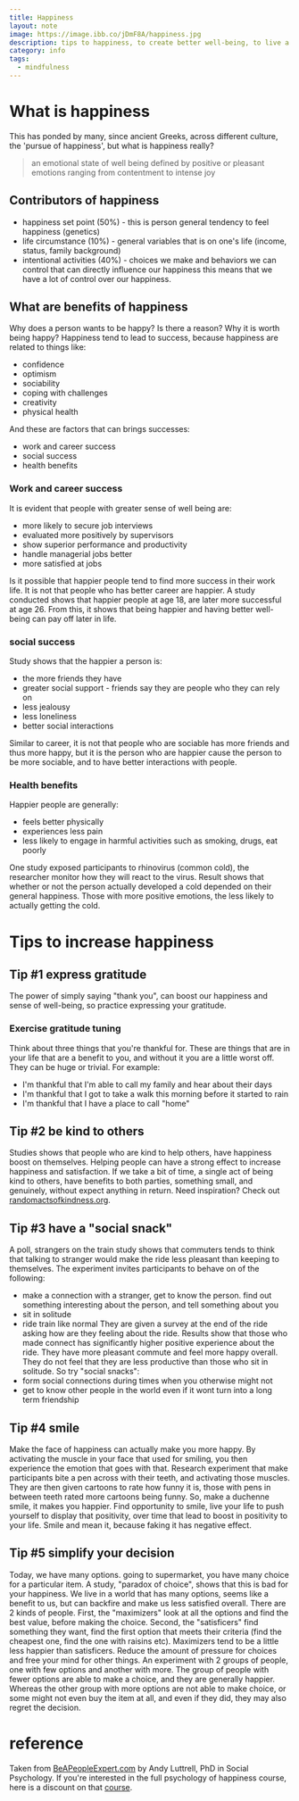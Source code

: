 ```yaml
---
title: Happiness
layout: note
image: https://image.ibb.co/jDmF8A/happiness.jpg
description: tips to happiness, to create better well-being, to live a more fulfilling life
category: info
tags:
  - mindfulness
---
```


# What is happiness
This has ponded by many, since ancient Greeks, across different culture, the 'pursue of happiness', but what is happiness really?
> an emotional state of well being defined by positive or pleasant emotions ranging from contentment to intense joy

## Contributors of happiness
- happiness set point (50%) - this is person general tendency to feel happiness (genetics)
- life circumstance (10%) - general variables that is on one's life (income, status, family background)
- intentional activities (40%) - choices we make and behaviors we can control that can directly influence our happiness
this means that we have a lot of control over our happiness.

## What are benefits of happiness
Why does a person wants to be happy? Is there a reason? Why it is worth being happy?
Happiness tend to lead to success, because happiness are related to things like:
- confidence
- optimism
- sociability
- coping with challenges
- creativity
- physical health

And these are factors that can brings successes:
- work and career success
- social success
- health benefits

### Work and career success
It is evident that people with greater sense of well being are:
- more likely to secure job interviews
- evaluated more positively by supervisors
- show superior performance and productivity
- handle managerial jobs better
- more satisfied at jobs

Is it possible that happier people tend to find more success in their work life. It is not that people who has better career are happier. A study conducted shows that happier people at age 18, are later more successful at age 26. From this, it shows that being happier and having better well-being can pay off later in life.

### social success
Study shows that the happier a person is:
- the more friends they have
- greater social support - friends say they are people who they can rely on
- less jealousy
- less loneliness
- better social interactions

Similar to career, it is not that people who are sociable has more friends and thus more happy, but it is the person who are happier cause the person to be more sociable, and to have better interactions with people.

### Health benefits
Happier people are generally:
- feels better physically
- experiences less pain
- less likely to engage in harmful activities such as smoking, drugs, eat poorly

One study exposed participants to rhinovirus (common cold), the researcher monitor how they will react to the virus. Result shows that whether or not the person actually developed a cold depended on their general happiness. Those with more positive emotions, the less likely to actually getting the cold.

# Tips to increase happiness

## Tip #1 express gratitude
The power of simply saying "thank you", can boost our happiness and sense of well-being, so practice expressing your gratitude.

### Exercise gratitude tuning
Think about three things that you're thankful for. These are things that are in your life that are a benefit to you, and without it you are a little worst off. They can be huge or trivial. For example:
- I'm thankful that I'm able to call my family and hear about their days
- I'm thankful that I got to take a walk this morning before it started to rain
- I'm thankful that I have a place to call "home"

## Tip #2 be kind to others
Studies shows that people who are kind to help others, have happiness boost on themselves. Helping people can have a strong effect to increase happiness and satisfaction. If we take a bit of time, a single act of being kind to others, have benefits to both parties, something small, and genuinely, without expect anything in return. Need inspiration? Check out [randomactsofkindness.org](http://randomactsofkindness.org).

## Tip #3 have a "social snack"
A poll, strangers on the train study shows that commuters tends to think that talking to stranger would make the ride less pleasant than keeping to themselves. The experiment invites participants to behave on of the following:
- make a connection with a stranger, get to know the person. find out something interesting about the person, and tell something about you
- sit in solitude
- ride train like normal
They are given a survey at the end of the ride asking how are they feeling about the ride. Results show that those who made connect has significantly higher positive experience about the ride. They have more pleasant commute and feel more happy overall. They do not feel that they are less productive than those who sit in solitude.
So try "social snacks":
- form social connections during times when you otherwise might not
- get to know other people in the world even if it wont turn into a long term friendship

## Tip #4 smile
Make the face of happiness can actually make you more happy. By activating the muscle in your face that used for smiling, you then experience the emotion that goes with that. Research experiment that make participants bite a pen across with their teeth, and activating those muscles. They are then given cartoons to rate how funny it is, those with pens in between teeth rated more cartoons being funny.
So, make a duchenne smile, it makes you happier. Find opportunity to smile, live your life to push yourself to display that positivity, over time that lead to boost in positivity to your life. Smile and mean it, because faking it has negative effect.

## Tip #5 simplify your decision
Today, we have many options. going to supermarket, you have many choice for a particular item. A study, "paradox of choice", shows that this is bad for your happiness. We live in a world that has many options, seems like a benefit to us, but can backfire and make us less satisfied overall.
There are 2 kinds of people. First, the "maximizers" look at all the options and find the best value, before making the choice. Second, the "satisficers" find something they want, find the first option that meets their criteria (find the cheapest one, find the one with raisins etc). Maximizers tend to be a little less happier than satisficers. Reduce the amount of pressure for choices and free your mind for other things.
An experiment with 2 groups of people, one with few options and another with more. The group of people with fewer options are able to make a choice, and they are generally happier. Whereas the other group with more options are not able to make choice, or some might not even buy the item at all, and even if they did, they may also regret the decision.

# reference
Taken from [BeAPeopleExpert.com](beapeopleexpert.com) by Andy Luttrell, PhD in Social Psychology.
If you're interested in the full psychology of happiness course, here is a discount on that [course](https://www.udemy.com/happier-positive-psychology-happiness/?couponCode=freehappy10).
